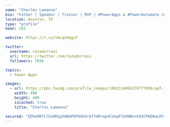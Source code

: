 ```yaml
---
name: "Charles Lamanna"
bio: "Father | Speaker | Trainer | MVP | #PowerApps & #PowerAutomate Community Super User | YouTuber Right-pointing triangle http://youtube.com/c/rezadorrani | Learn - Share - Clockwise rightwards and leftwards open circle arrows"
location: Houston, TX
type: "profile"
heat: 182

website: https://t.co/tAcqSdqguf

twitter:
  username: rezadorrani
  url: https://twitter.com/rezadorrani
  followers: 7656

topics:
  - Power Apps

images:
  - url: https://pbs.twimg.com/profile_images/1063114045270777856/qeT-jpWr_400x400.jpg
    width: 400
    height: 400
    isCached: true
    title: "Charles Lamanna"

secured: "EDkeRRfLlGsDMip5mDmPOFH4U3rbfYmRrmp4CUeqPlbXNBo+kO3CP6D8wLRtfXZFAltcRr3kP8Re8Tzvml8oyWomklgGjCzVWLRJM64p3ydJIJJushjR8M7mWcPySQSgx8yTz8nXSrQJjjB23q7ofQe6v9SgAUh9A6aPmgumpnvrGt494lukMg0diuygew2+WgdgrxyBIdDFj6USnAdAMIxUuoohKpkXIHtqZuEfl2b5HBAHAY3sW+YoWMwo7xGExQKgGjdf3gr+7ogk7wYmFmUBYkPTlo7rRpE/7KeREG+P4rMgHgxCkZwCdZo9DKmBR3y/FtwX9xOsWevUkT5BVJibligOzqNvNpmHQtxvWjwUUtOY0QE7LoBD33KDFQl8p9Kf/9q6oMUMYfLFryU68oQKgP3Nsoc+IZTAH+qNuIo=;5qgE/2vl3TMQ9cOI7Q4tiA=="
---
```


